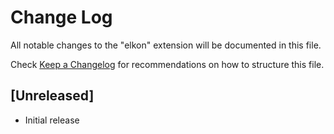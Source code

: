 # Change Log

All notable changes to the "elkon" extension will be documented in this file.

Check [Keep a Changelog](http://keepachangelog.com/) for recommendations on how to structure this file.

## [Unreleased]

- Initial release
